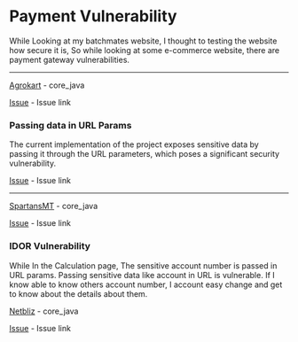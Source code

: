 # Payment Vulnerability

While Looking at my batchmates website, I thought to testing the website how secure it is, So while looking at some e-commerce website, there are payment gateway vulnerabilities. 

---

[Agrokart](https://github.com/fssa-batch3/sec_c_sec_c_hemanath.muralikrishnan__corejava_project_2) - core_java

[Issue](https://github.com/fssa-batch3/sec_c_sec_c_hemanath.muralikrishnan__corejava_project_2/issues/12) - Issue link

### Passing data in URL Params

The current implementation of the project exposes sensitive data by passing it through the URL parameters, which poses a significant security vulnerability.

[Issue](https://github.com/fssa-batch3/sec_c_sec_c_hemanath.muralikrishnan__corejava_project_2/issues/13) - Issue link

---

[SpartansMT](https://github.com/fssa-batch3/sec_c_mathankumar.nagarajan__corejava_project_2) - core_java

[Issue](https://github.com/fssa-batch3/sec_c_mathankumar.nagarajan__corejava_project_2/issues/15) - Issue link


### IDOR Vulnerability

While In the Calculation page, The sensitive account number is passed in URL params. Passing sensitive data like account in URL is vulnerable. If I know able to know others account number, I account easy change and get to know about the details about them. 

[Netbliz](https://github.com/fssa-batch3/sec_c_dharunraj.alagaruppu__corejava_project_2) - core_java

[Issue](https://github.com/fssa-batch3/sec_c_dharunraj.alagaruppu__corejava_project_2/issues/12) - Issue link

